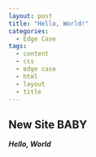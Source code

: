 ```yaml
---
layout: post
title: "Hello, World!"
categories:
  - Edge Case
tags:
  - content
  - css
  - edge case
  - html
  - layout
  - title
---
```


## New Site BABY

**_Hello, World_**
